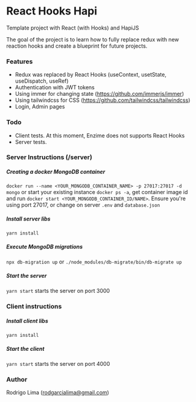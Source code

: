 # React Hooks Hapi
Template project with React (with Hooks) and HapiJS

The goal of the project is to learn how to fully replace redux with new reaction hooks and create a blueprint for future projects.

### Features
- Redux was replaced by React Hooks (useContext, usetState, useDispatch, useRef)
- Authentication with JWT tokens
- Using immer for changing state (https://github.com/immerjs/immer)
- Using tailwindcss for CSS (https://github.com/tailwindcss/tailwindcss)
- Login, Admin pages

### Todo
- Client tests. At this moment, Enzime does not supports React Hooks
- Server tests.

### Server Instructions (/server)

##### Creating a docker MongoDB container
`docker run --name <YOUR_MONGODB_CONTAINER_NAME> -p 27017:27017 -d mongo` or start your existing instance `docker ps -a`, get container image id and run `docker start <YOUR_MONGODB_CONTAINER_ID/NAME>`. Ensure you're using port 27017, or change on server `.env` and `database.json`

##### Install server libs
`yarn install` 

##### Execute MongoDB migrations
`npx db-migration up` or `./node_modules/db-migrate/bin/db-migrate up`

##### Start the server
`yarn start` starts the server on port 3000

### Client instructions

##### Install client libs
`yarn install`

##### Start the client
`yarn start` starts the server on port 4000

### Author
Rodrigo Lima (rodgarcialima@gmail.com)
